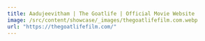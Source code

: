 ```yaml
---
title: Aadujeevitham | The Goatlife | Official Movie Website
image: /src/content/showcase/_images/thegoatlifefilm.com.webp
url: "https://thegoatlifefilm.com/"
---
```

